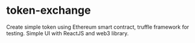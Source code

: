 # token-exchange
Create simple token using Ethereum smart contract, truffle framework for testing. Simple UI with ReactJS and web3 library.
